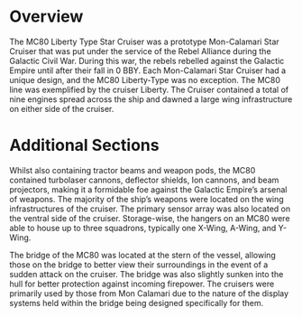 # Overview

The MC80 Liberty Type Star Cruiser was a prototype Mon-Calamari Star Cruiser that was put under the service of the Rebel Alliance during the Galactic Civil War.
During this war, the rebels rebelled against the Galactic Empire until after their fall in 0 BBY.
Each Mon-Calamari Star Cruiser had a unique design, and the MC80 Liberty-Type was no exception.
The MC80 line was exemplified by the cruiser Liberty.
The Cruiser contained a total of nine engines spread across the ship and dawned a large wing infrastructure on either side of the cruiser.

# Additional Sections

Whilst also containing tractor beams and weapon pods, the MC80 contained turbolaser cannons, deflector shields, Ion cannons, and beam projectors, making it a formidable foe against the Galactic Empire’s arsenal of weapons.
The majority of the ship’s weapons were located on the wing infrastructures of the cruiser.
The primary sensor array was also located on the ventral side of the cruiser.
Storage-wise, the hangers on an MC80 were able to house up to three squadrons, typically one X-Wing, A-Wing, and Y-Wing.

The bridge of the MC80 was located at the stern of the vessel, allowing those on the bridge to better view their surroundings in the event of a sudden attack on the cruiser.
The bridge was also slightly sunken into the hull for better protection against incoming firepower.
The cruisers were primarily used by those from Mon Calamari due to the nature of the display systems held within the bridge being designed specifically for them.
